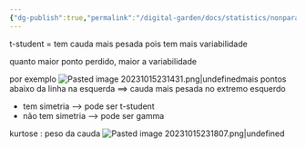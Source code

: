 ```yaml
---
{"dg-publish":true,"permalink":"/digital-garden/docs/statistics/nonparametric-methods/diferencas-entre-distribuicoes/"}
---
```



t-student = tem cauda mais pesada pois tem mais variabilidade

quanto maior ponto perdido, maior a variabilidade

por exemplo
![Pasted image 20231015231431.png|undefined](/img/user/Bins/att/Pasted%20image%2020231015231431.png)mais pontos abaixo da linha na esquerda ==> cauda mais pesada no extremo esquerdo



- tem simetria --> pode ser t-student
- não tem simetria --> pode ser gamma

kurtose : peso da cauda
![Pasted image 20231015231807.png|undefined](/img/user/Bins/att/Pasted%20image%2020231015231807.png)